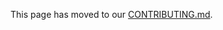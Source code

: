 This page has moved to our [CONTRIBUTING.md](https://github.com/winjs/winjs/blob/master/CONTRIBUTING.md).